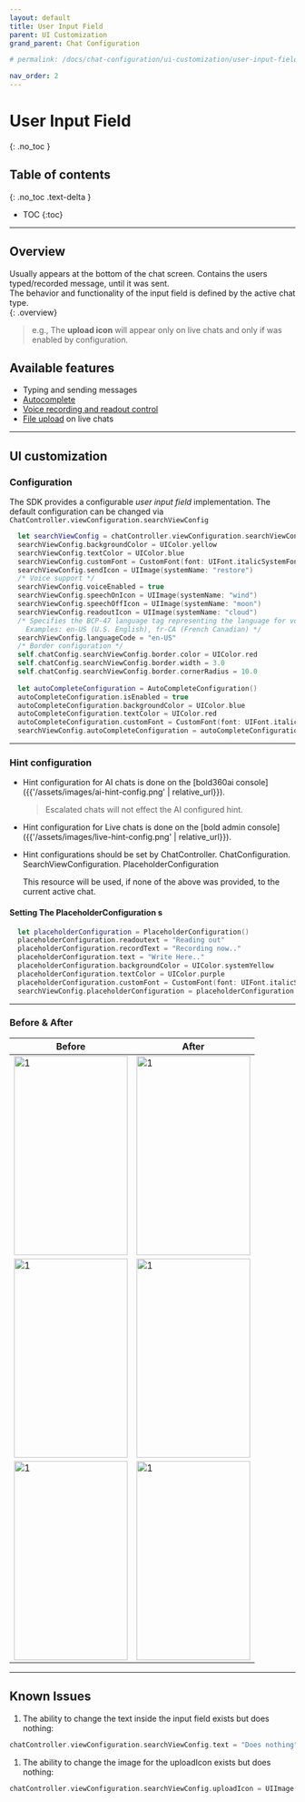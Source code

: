 ```yaml
---
layout: default
title: User Input Field
parent: UI Customization
grand_parent: Chat Configuration 

# permalink: /docs/chat-configuration/ui-customization/user-input-field

nav_order: 2
---
```


# User Input Field

{: .no_toc }

## Table of contents

{: .no_toc .text-delta }

- TOC
{:toc}

---

## Overview

Usually appears at the bottom of the chat screen. Contains the users typed/recorded message, until it was sent.   
The behavior and functionality of the input field is defined by the active chat type.   
{: .overview}

> e.g., The **upload icon** will appear only on live chats and only if was enabled by configuration.

## Available features

* Typing and sending messages 
* [Autocomplete](/docs/advanced-topics/autocomplete/in-chat)
* [Voice recording and readout control](/docs/advanced-topics/voice)
* [File upload](/docs/advanced-topics/file-upload) on live chats

---

## UI customization

### Configuration   

  The SDK provides a configurable _user input field_ implementation.
  The default configuration can be changed via `ChatController.viewConfiguration.searchViewConfig`

  
  

``` swift
  let searchViewConfig = chatController.viewConfiguration.searchViewConfig
  searchViewConfig.backgroundColor = UIColor.yellow
  searchViewConfig.textColor = UIColor.blue
  searchViewConfig.customFont = CustomFont(font: UIFont.italicSystemFont(ofSize: 15))
  searchViewConfig.sendIcon = UIImage(systemName: "restore")
  /* Voice support */
  searchViewConfig.voiceEnabled = true
  searchViewConfig.speechOnIcon = UIImage(systemName: "wind")
  searchViewConfig.speechOffIcon = UIImage(systemName: "moon")
  searchViewConfig.readoutIcon = UIImage(systemName: "cloud")
  /* Specifies the BCP-47 language tag representing the language for voice recognition.
    Examples: en-US (U.S. English), fr-CA (French Canadian) */
  searchViewConfig.languageCode = "en-US"
  /* Border configuration */
  self.chatConfig.searchViewConfig.border.color = UIColor.red
  self.chatConfig.searchViewConfig.border.width = 3.0
  self.chatConfig.searchViewConfig.border.cornerRadius = 10.0
  
  let autoCompleteConfiguration = AutoCompleteConfiguration()
  autoCompleteConfiguration.isEnabled = true
  autoCompleteConfiguration.backgroundColor = UIColor.blue
  autoCompleteConfiguration.textColor = UIColor.red
  autoCompleteConfiguration.customFont = CustomFont(font: UIFont.italicSystemFont(ofSize: 15))
  searchViewConfig.autoCompleteConfiguration = autoCompleteConfiguration
  ```

---

### Hint configuration

* Hint configuration for AI chats is done on the [bold360ai console]({{'/assets/images/ai-hint-config.png' | relative_url}}).

  > Escalated chats will not effect the AI configured hint.

* Hint configuration for Live chats is done on the [bold admin console]({{'/assets/images/live-hint-config.png' | relative_url}}). 

* Hint configurations should be set by ChatController. ChatConfiguration. SearchViewConfiguration. PlaceholderConfiguration

  This resource will be used, if none of the above was provided, to the current active chat.

#### Setting The PlaceholderConfiguration s

``` swift
  let placeholderConfiguration = PlaceholderConfiguration()
  placeholderConfiguration.readoutext = "Reading out"
  placeholderConfiguration.recordText = "Recording now.."
  placeholderConfiguration.text = "Write Here.."
  placeholderConfiguration.backgroundColor = UIColor.systemYellow
  placeholderConfiguration.textColor = UIColor.purple
  placeholderConfiguration.customFont = CustomFont(font: UIFont.italicSystemFont(ofSize: 15))
  searchViewConfig.placeholderConfiguration = placeholderConfiguration
  ```

---

### Before & After

| Before                                                                                           | After                                                                                           |
| ------------------------------------------------------------------------------------------------ | ----------------------------------------------------------------------------------------------- |
| <img src="../../../../assets/images/searchbar_before.png"  alt="1" width = 200px height = 350px> | <img src="../../../../assets/images/searchbar_after.png"  alt="1" width = 200px height = 350px> |
| <img src="../../../../assets/images/record_before.png"  alt="1" width = 200px height = 350px>    | <img src="../../../../assets/images/record_after.png"  alt="1" width = 200px height = 350px>    |
| <img src="../../../../assets/images/readout_before.png"  alt="1" width = 200px height = 350px>   | <img src="../../../../assets/images/readout_after.png"  alt="1" width = 200px height = 350px>   |

---

## Known Issues

1. The ability to change the text inside the input field exists but does nothing:

``` swift
chatController.viewConfiguration.searchViewConfig.text = "Does nothing"
```

1. The ability to change the image for the uploadIcon exists but does nothing:

``` swift
chatController.viewConfiguration.searchViewConfig.uploadIcon = UIImage(systemName: "search")
```

  

  
